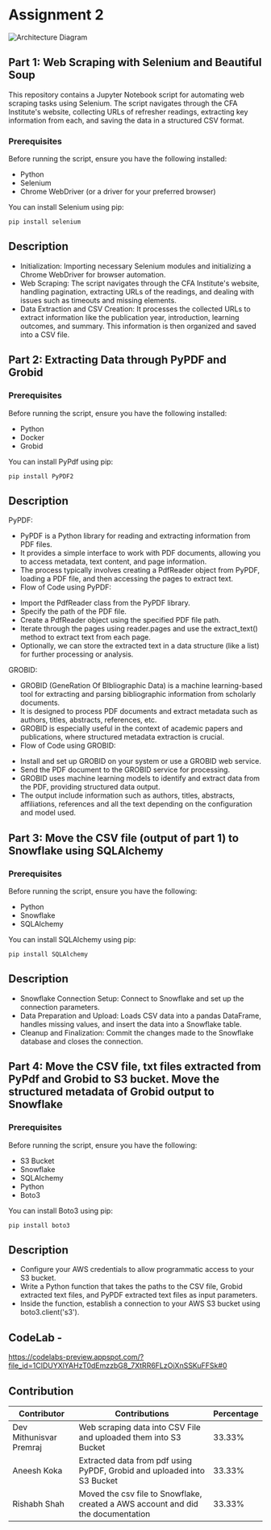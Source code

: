 # Assignment 2
![Architecture Diagram](https://github.com/devmithun7/Web-Scraping-Using-Python/blob/main/architecture_diagram.png)
## Part 1: Web Scraping with Selenium and Beautiful Soup

This repository contains a Jupyter Notebook script for automating web scraping tasks using Selenium. The script navigates through the CFA Institute's website, collecting URLs of refresher readings, extracting key information from each, and saving the data in a structured CSV format.

### Prerequisites

Before running the script, ensure you have the following installed:
- Python
- Selenium
- Chrome WebDriver (or a driver for your preferred browser)

You can install Selenium using pip:
```
pip install selenium
```

## Description

- Initialization: Importing necessary Selenium modules and initializing a Chrome WebDriver for browser automation.
- Web Scraping: The script navigates through the CFA Institute's website, handling pagination, extracting URLs of the readings, and dealing with issues such as timeouts and missing elements.
- Data Extraction and CSV Creation: It processes the collected URLs to extract information like the publication year, introduction, learning outcomes, and summary. This information is then organized and saved into a CSV file.

## Part 2: Extracting Data through PyPDF and Grobid 

### Prerequisites

Before running the script, ensure you have the following installed:
- Python
- Docker
- Grobid

You can install PyPdf using pip:

```
pip install PyPDF2
```
## Description

PyPDF:

- PyPDF is a Python library for reading and extracting information from PDF files.
- It provides a simple interface to work with PDF documents, allowing you to access metadata, text content, and page information.
- The process typically involves creating a PdfReader object from PyPDF, loading a PDF file, and then accessing the pages to extract text.
- Flow of Code using PyPDF:
 * Import the PdfReader class from the PyPDF library.
 * Specify the path of the PDF file.
 * Create a PdfReader object using the specified PDF file path.
 * Iterate through the pages using reader.pages and use the extract_text() method to extract text from each page.
 * Optionally, we can store the extracted text in a data structure (like a list) for further processing or analysis.

GROBID:

- GROBID (GeneRation Of BIbliographic Data) is a machine learning-based tool for extracting and parsing bibliographic information from scholarly documents.
- It is designed to process PDF documents and extract metadata such as authors, titles, abstracts, references, etc.
- GROBID is especially useful in the context of academic papers and publications, where structured metadata extraction is crucial.
- Flow of Code using GROBID:
 * Install and set up GROBID on your system or use a GROBID web service.
 * Send the PDF document to the GROBID service for processing.
 * GROBID uses machine learning models to identify and extract data from the PDF, providing structured data output.
 * The output include information such as authors, titles, abstracts, affiliations, references and all the text depending on the configuration and model used.

## Part 3: Move the CSV file (output of part 1) to Snowflake using SQLAlchemy

### Prerequisites
Before running the script, ensure you have the following: 
- Python
- Snowflake
- SQLAlchemy

 You can install SQLAlchemy using pip:

```
pip install SQLAlchemy
```

## Description

- Snowflake Connection Setup: Connect to Snowflake and set up the connection parameters.
- Data Preparation and Upload: Loads CSV data into a pandas DataFrame, handles missing values, and insert the data into a Snowflake table.
- Cleanup and Finalization: Commit the changes made to the Snowflake database and closes the connection.

## Part 4: Move the CSV file, txt files extracted from PyPdf and Grobid to S3 bucket. Move the structured metadata of Grobid output to Snowflake

### Prerequisites

Before running the script, ensure you have the following: 
- S3 Bucket
- Snowflake
- SQLAlchemy
- Python
- Boto3

You can install Boto3 using pip:

```
pip install boto3
```

## Description

- Configure your AWS credentials to allow programmatic access to your S3 bucket.
- Write a Python function that takes the paths to the CSV file, Grobid extracted text files, and PyPDF extracted text files as input parameters.
- Inside the function, establish a connection to your AWS S3 bucket using boto3.client('s3').

## CodeLab - 
https://codelabs-preview.appspot.com/?file_id=1CIDUYXlYAHzT0dEmzzbG8_7XtRR6FLzOiXnSSKuFFSk#0

  ## Contribution

| Contributor | Contributions            | Percentage |
|-------------|--------------------------|------------|
| Dev Mithunisvar Premraj       | Web scraping data into CSV File and uploaded them into S3 Bucket     | 33.33%        |
| Aneesh Koka        | Extracted data from pdf using PyPDF, Grobid and uploaded into S3 Bucket | 33.33% |
| Rishabh Shah         | Moved the csv file to Snowflake, created a AWS account and did the documentation | 33.33% |

